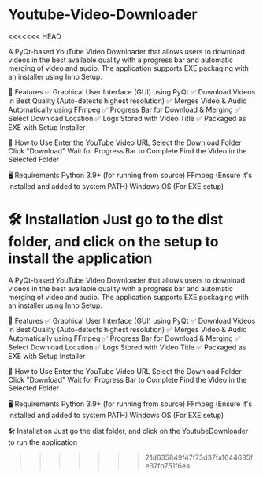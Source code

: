 # Youtube-Video-Downloader
<<<<<<< HEAD

A PyQt-based YouTube Video Downloader that allows users to download videos in the best available quality with a progress bar and automatic merging of video and audio. The application supports EXE packaging with an installer using Inno Setup.

📌 Features ✅ Graphical User Interface (GUI) using PyQt ✅ Download Videos in Best Quality (Auto-detects highest resolution) ✅ Merges Video & Audio Automatically using FFmpeg ✅ Progress Bar for Download & Merging ✅ Select Download Location ✅ Logs Stored with Video Title ✅ Packaged as EXE with Setup Installer

🚀 How to Use Enter the YouTube Video URL Select the Download Folder Click "Download" Wait for Progress Bar to Complete Find the Video in the Selected Folder

🖥️ Requirements Python 3.9+ (for running from source) FFmpeg (Ensure it's installed and added to system PATH) Windows OS (For EXE setup)

🛠️ Installation Just go to the dist folder, and click on the setup to install the application
=======
A PyQt-based YouTube Video Downloader that allows users to download videos in the best available quality with a progress bar and automatic merging of video and audio. The application supports EXE packaging with an installer using Inno Setup.

📌 Features
✅ Graphical User Interface (GUI) using PyQt
✅ Download Videos in Best Quality (Auto-detects highest resolution)
✅ Merges Video & Audio Automatically using FFmpeg
✅ Progress Bar for Download & Merging
✅ Select Download Location
✅ Logs Stored with Video Title
✅ Packaged as EXE with Setup Installer

🚀 How to Use
Enter the YouTube Video URL
Select the Download Folder
Click "Download"
Wait for Progress Bar to Complete
Find the Video in the Selected Folder

🖥️ Requirements
Python 3.9+ (for running from source)
FFmpeg (Ensure it's installed and added to system PATH)
Windows OS (For EXE setup)

🛠️ Installation
Just go the dist folder, and click on the YoutubeDownloader to run the application
>>>>>>> 21d635849f47f73d37fa1644635fe37fb751f6ea

